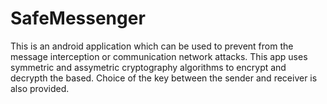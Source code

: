 # SafeMessenger

This is an android application which can be used to prevent from the message interception or communication network attacks. This app uses symmetric and assymetric cryptography algorithms to encrypt and decrypth the based. Choice of the key between the sender and receiver is also provided.
